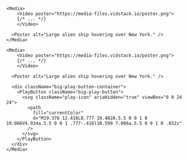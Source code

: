 <script>
import Docs from '../_Docs.md';
</script>

<Docs>

```jsx:copy-highlight{6}:slot=usage
<Media>
	<Video poster="https://media-files.vidstack.io/poster.png">
    {/* ... */}
	</Video>

  <Poster alt="Large alien ship hovering over New York." />
</Media>
```

```jsx:copy-highlight{6-17}:slot=styling
<Media>
	<Video poster="https://media-files.vidstack.io/poster.png">
    {/* ... */}
	</Video>

  <Poster alt="Large alien ship hovering over New York." />

  <div className="big-play-button-container">
    <PlayButton className="big-play-button">
      <svg className="play-icon" ariaHidden="true" viewBox="0 0 24 24">
        <path
          fill="currentColor"
          d="M19.376 12.416L8.777 19.482A.5.5 0 0 1 8 19.066V4.934a.5.5 0 0 1 .777-.416l10.599 7.066a.5.5 0 0 1 0 .832z"
        />
      </svg>
    </PlayButton>
  </div>
</Media>
```

</Docs>
